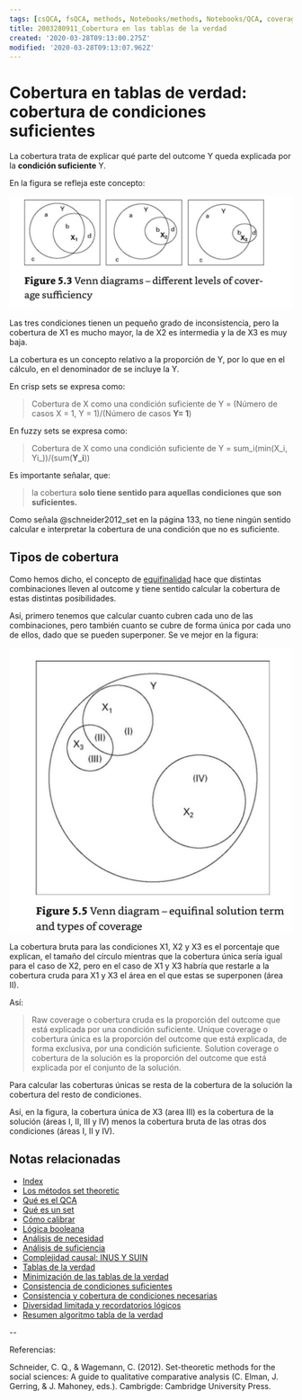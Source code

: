 ```yaml
---
tags: [csQCA, fsQCA, methods, Notebooks/methods, Notebooks/QCA, coverage]
title: 2003280911_Cobertura en las tablas de la verdad
created: '2020-03-28T09:13:00.275Z'
modified: '2020-03-28T09:13:07.962Z'
---
```


# Cobertura en tablas de verdad: cobertura de condiciones suficientes

La cobertura trata de explicar qué parte del outcome Y queda explicada por la **condición suficiente** Y.

En la figura se refleja este concepto:

![cobertura_suficientes](2003280911_cobertura_suficientes.jpg)

Las tres condiciones tienen un pequeño grado de inconsistencia, pero la cobertura de X1 es mucho mayor, la de X2 es intermedia y la de X3 es muy baja.

La cobertura es un concepto relativo a la proporción de Y, por lo que en el cálculo, en el denominador de se incluye la Y.

En crisp sets se expresa como:

> Cobertura de X como una condición suficiente de Y = (Número de casos X = 1, Y = 1)/(Número de casos **Y= 1**)

En fuzzy sets se expresa como:

> Cobertura de X como una condición suficiente de Y = sum_i(min(X_i, Yi_))/(sum(**Y_i**))

Es importante señalar, que:

> la cobertura **solo tiene sentido para aquellas condiciones que son suficientes.**

Como señala @schneider2012_set en la página 133, no tiene ningún sentido calcular e interpretar la cobertura de una condición que no es suficiente.

## Tipos de cobertura

Como hemos dicho, el concepto de [equifinalidad](2003250705_causalcomplexity.md) hace que distintas combinaciones lleven al outcome y tiene sentido calcular la cobertura de estas distintas posibilidades.

Así, primero tenemos que calcular cuanto cubren cada uno de las combinaciones, pero también cuanto se cubre de forma única por cada uno de ellos, dado que se pueden superponer. Se ve mejor en la figura:

![tiposcobertura](2003280911_tiposcobertura.jpg)

La cobertura bruta para las condiciones X1, X2 y X3 es el porcentaje que explican, el tamaño del círculo mientras que la cobertura única sería igual para el caso de X2, pero en el caso de X1 y X3 habría que restarle a la cobertura cruda para X1 y X3 el área en el que estas se superponen (área II).

Así:

> Raw coverage o cobertura cruda es la proporción del outcome que está explicada por una condición suficiente.
> Unique coverage o cobertura única es la proporción del outcome que está explicada, de forma exclusiva, por una condición suficiente.
> Solution coverage o cobertura de la solución es la proporción del outcome que está explicada por el conjunto de la solución.

Para calcular las coberturas únicas se resta de la cobertura de la solución la cobertura del resto de condiciones.

Así, en la figura, la cobertura única de X3 (area III) es la cobertura de la solución (áreas I, II, III y IV) menos la cobertura bruta de las otras dos condiciones (áreas I, II y IV).

## Notas relacionadas

- [Index](_2003101705_index.md)
- [Los métodos set theoretic](2003212003_set_theoretic_methods.md)
- [Qué es el QCA](2003212024_qca_descripcion.md)
- [Qué es un set](2003221713_setdefinition_qca.md)
- [Cómo calibrar](2003221733_calibracion_sets.md)
- [Lógica booleana](2003231138_operaciones_boleanas.md)
- [Análisis de necesidad](2003241901_condicionnecesidadqca.md)
- [Análisis de suficiencia](2003241628_analisissuficiencia_qca.md)
- [Complejidad causal: INUS Y SUIN](2003250705_causalcomplexity.md)
- [Tablas de la verdad](2003261610_minimizacion_tabladelaverdad.md)
- [Minimización de las tablas de la verdad](2003261610_minimizacion_tabladelaverdad.md)
- [Consistencia de condiciones suficientes](2003280813_consistencia_qca.md)
- [Consistencia y cobertura de condiciones necesarias](2003290828_consistencia_cobertura_condiciones_necesarias.md)
- [Diversidad limitada y recordatorios lógicos](2003300812_diversidad_limitada_qca.md)
- [Resumen algoritmo tabla de la verdad](2003311642_resumen_algoritmo_tabla_verdad.md)

--

Referencias:

Schneider, C. Q., & Wagemann, C. (2012). Set-theoretic methods for the social sciences: A guide to qualitative comparative analysis (C. Elman, J. Gerring, & J. Mahoney, eds.). Cambrigde: Cambridge University Press.
